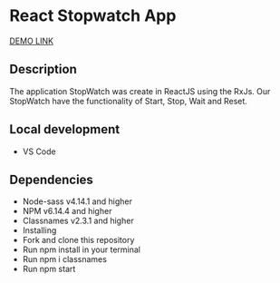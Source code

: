 # React Stopwatch App

 [DEMO LINK](https://sasha-kozlovskyy.github.io/react-timer)

## Description
The application StopWatch was create in ReactJS using the RxJs. Our StopWatch have the functionality of Start, Stop, Wait and Reset.

## Local development
- VS Code

## Dependencies
- Node-sass v4.14.1 and higher
- NPM v6.14.4 and higher
- Classnames v2.3.1 and higher
- Installing
- Fork and clone this repository
- Run npm install in your terminal
- Run npm i classnames
- Run npm start
